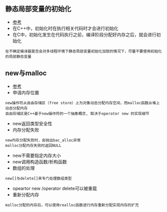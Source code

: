 
## 静态局部变量的初始化
- [参考](https://www.cnblogs.com/novice-dxx/p/7094690.html)
- 在C++中，初始化时在执行相关代码时才会进行初始化
- 在C中，初始化发生在代码执行之前，编译阶段分配好内存之后，就会进行初始化
```
在不确定编译器是否会对多线程环境下静态局部变量初始化加锁的情况下，尽量不要使用初始化的局部静态变量
```

## new与malloc
- [参考](https://www.cnblogs.com/QG-whz/p/5140930.html)
- 申请内存位置
```
new操作符从自由存储区（free store）上为对象动态分配内存空间，而malloc函数从堆上动态分配内存
自由存储区是C++基于new操作符的一个抽象概念, 取决于operator new 的实现细节
```
- new返回类型安全性
- 内存分配失败
```
new内存分配失败时，会抛出bac_alloc异常
malloc分配内存失败时返回NULL
```
- new不需要指定内存大小
- new调用构造函数/析构函数
- 数组的处理
```
new[]与delete[]来专门处理数组类型
```
- opeartor new /operator delete可以被重载
- 重新分配内存
```
malloc分配的内存后，可以使用realloc函数进行内存重新分配实现内存的扩充
```
